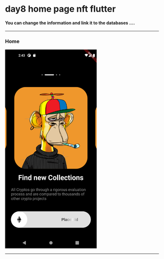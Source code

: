 <h1> day8 home page nft flutter</h1>  
<h4> You can change the information and link it to the databases ....</h4>



<hr>


<h3>Home</h3> 



<img src="https://github.com/abenkoula71/day8-home-page-nft/blob/main/Screenshot_1680187414.png" width="300" /> 




<hr>

